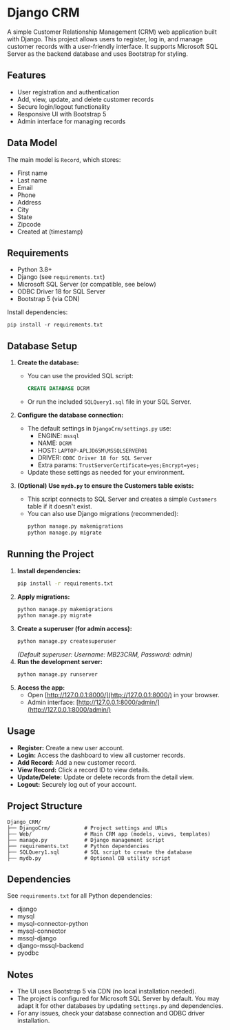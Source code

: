 # Django CRM

A simple Customer Relationship Management (CRM) web application built with Django. This project allows users to register, log in, and manage customer records with a user-friendly interface. It supports Microsoft SQL Server as the backend database and uses Bootstrap for styling.

## Features

- User registration and authentication
- Add, view, update, and delete customer records
- Secure login/logout functionality
- Responsive UI with Bootstrap 5
- Admin interface for managing records

## Data Model

The main model is `Record`, which stores:
- First name
- Last name
- Email
- Phone
- Address
- City
- State
- Zipcode
- Created at (timestamp)


## Requirements

- Python 3.8+
- Django (see `requirements.txt`)
- Microsoft SQL Server (or compatible, see below)
- ODBC Driver 18 for SQL Server
- Bootstrap 5 (via CDN)

Install dependencies:
```
pip install -r requirements.txt
```

## Database Setup

1. **Create the database:**
   - You can use the provided SQL script:
     ```sql
     CREATE DATABASE DCRM
     ```
   - Or run the included `SQLQuery1.sql` file in your SQL Server.

2. **Configure the database connection:**
   - The default settings in `DjangoCrm/settings.py` use:
     - ENGINE: `mssql`
     - NAME: `DCRM`
     - HOST: `LAPTOP-APLJD65M\MSSQLSERVER01`
     - DRIVER: `ODBC Driver 18 for SQL Server`
     - Extra params: `TrustServerCertificate=yes;Encrypt=yes;`
   - Update these settings as needed for your environment.

3. **(Optional) Use `mydb.py` to ensure the Customers table exists:**
   - This script connects to SQL Server and creates a simple `Customers` table if it doesn't exist.
   - You can also use Django migrations (recommended):
     ```bash
     python manage.py makemigrations
     python manage.py migrate
     ```

## Running the Project

1. **Install dependencies:**
   ```bash
   pip install -r requirements.txt
   ```
2. **Apply migrations:**
   ```bash
   python manage.py makemigrations
   python manage.py migrate
   ```
3. **Create a superuser (for admin access):**
   ```bash
   python manage.py createsuperuser
   ```
   *(Default superuser: Username: MB23CRM, Password: admin)*
4. **Run the development server:**
   ```bash
   python manage.py runserver
   ```
5. **Access the app:**
   - Open [http://127.0.0.1:8000/](http://127.0.0.1:8000/) in your browser.
   - Admin interface: [http://127.0.0.1:8000/admin/](http://127.0.0.1:8000/admin/)

## Usage

- **Register:** Create a new user account.
- **Login:** Access the dashboard to view all customer records.
- **Add Record:** Add a new customer record.
- **View Record:** Click a record ID to view details.
- **Update/Delete:** Update or delete records from the detail view.
- **Logout:** Securely log out of your account.

## Project Structure

```
Django_CRM/
├── DjangoCrm/           # Project settings and URLs
├── Web/                 # Main CRM app (models, views, templates)
├── manage.py            # Django management script
├── requirements.txt     # Python dependencies
├── SQLQuery1.sql        # SQL script to create the database
├── mydb.py              # Optional DB utility script
```

## Dependencies

See `requirements.txt` for all Python dependencies:
- django
- mysql
- mysql-connector-python
- mysql-connector
- mssql-django
- django-mssql-backend
- pyodbc

## Notes

- The UI uses Bootstrap 5 via CDN (no local installation needed).
- The project is configured for Microsoft SQL Server by default. You may adapt it for other databases by updating `settings.py` and dependencies.
- For any issues, check your database connection and ODBC driver installation.


